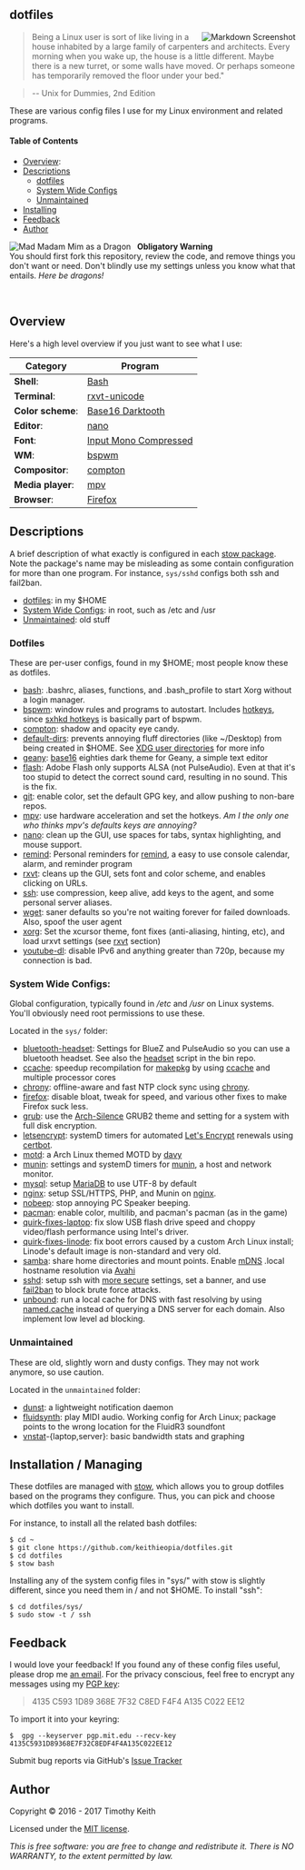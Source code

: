 ## dotfiles

<img align="right" alt="Markdown Screenshot" src="https://raw.githubusercontent.com/keithieopia/dotfiles/master/.readme-assets/markdown_circle.png">

> Being a Linux user is sort of like living in a house inhabited by a large family of carpenters and architects. Every morning when you wake up, the house is a little different. Maybe there is a new turret, or some walls have moved. Or perhaps someone has temporarily removed the floor under your bed."

> -- Unix for Dummies, 2nd Edition

These are various config files I use for my Linux environment and related
programs.

#### Table of Contents
* [Overview](#overview):
* [Descriptions](#desc)
    * [dotfiles](#dotfiles)
    * [System Wide Configs](#sys-configs)
    * [Unmaintained](#unmaintained-configs)
* [Installing](#stow)
* [Feedback](#feedback)
* [Author](#author)


<img alt="Mad Madam Mim as a Dragon" style="padding-right: 8px" align="left" src="https://raw.githubusercontent.com/keithieopia/dotfiles/master/.assets/mad_madam_min.png">

**Obligatory Warning**  
You should first fork this repository, review the code, and remove things you
don't want or need. Don't blindly use my settings unless you know what that
entails. *Here be dragons!*  

<br>

## Overview
<a name="overview"></a>
Here's a high level overview if you just want to see what I use:

| Category          | Program                                                               |
| ----------------- | --------------------------------------------------------------------- |
| **Shell**:        | [Bash](https://www.gnu.org/software/bash/)                            |
| **Terminal**:     | [rxvt-unicode](http://software.schmorp.de/pkg/rxvt-unicode.html)      |
| **Color scheme**: | [Base16 Darktooth](https://github.com/chriskempson/base16-xresources) |
| **Editor**:       | [nano](http://www.nano-editor.org/)                                   |
| **Font**:         | [Input Mono Compressed](http://input.fontbureau.com/)                 |
| **WM**:           | [bspwm](https://github.com/baskerville/bspwm)                         |
| **Compositor**:   | [compton](https://github.com/chjj/compton)                            |
| **Media player**: | [mpv](https://mpv.io/)                                                |
| **Browser**:      | [Firefox](https://www.mozilla.org/en-US/firefox/new/)                 |


## Descriptions
<a name="desc"></a>
A brief description of what exactly is configured in each [stow package](#stow).
Note the package's name may be misleading as some contain configuration for more
than one program. For instance, `sys/sshd` configs both ssh and fail2ban.

* [dotfiles](#dotfiles): in my $HOME
* [System Wide Configs](#sys-configs): in root, such as /etc and /usr
* [Unmaintained](#unmaintained-configs): old stuff

### Dotfiles
<a name="dotfiles"></a>
These are per-user configs, found in my $HOME; most people know these as dotfiles.

* [bash](https://github.com/keithieopia/dotfiles/tree/master/bash):
  .bashrc, aliases, functions, and .bash_profile to start Xorg without a login
  manager.
* [bspwm](https://github.com/keithieopia/dotfiles/blob/master/bspwm/.config/bspwm/bspwmrc):
  window rules and programs to autostart. Includes [hotkeys](https://github.com/keithieopia/dotfiles/blob/master/bspwm/.config/sxhkd/sxhkdrc),
  since [sxhkd hotkeys](https://github.com/baskerville/sxhkd) is basically part
  of bspwm.
* [compton](https://github.com/keithieopia/dotfiles/blob/master/compton/.config/compton.conf):
  shadow and opacity eye candy.
* [default-dirs](https://github.com/keithieopia/dotfiles/blob/master/default-dirs/.config/user-dirs.dirs):
  prevents annoying fluff directories (like ~/Desktop) from being created in
  $HOME. See [XDG user directories](https://www.freedesktop.org/wiki/Software/xdg-user-dirs/)
  for more info
* [geany](http://www.geany.org/):
  [base16](https://chriskempson.github.io/base16/) eighties dark theme for
  Geany, a simple text editor 
* [flash](https://github.com/keithieopia/dotfiles/blob/master/flash/.asoundrc):
  Adobe Flash only supports ALSA (not PulseAudio). Even at that it's too
  stupid to detect the correct sound card, resulting in no sound. This is the fix.
* [git](https://github.com/keithieopia/dotfiles/blob/master/git/.gitconfig):
  enable color, set the default GPG key, and allow pushing to non-bare repos.
* [mpv](https://github.com/keithieopia/dotfiles/tree/master/mpv/.config/mpv):
  use hardware acceleration and set the hotkeys. *Am I the only one who thinks
  mpv's defaults keys are annoying?*
* [nano](https://github.com/keithieopia/dotfiles/blob/master/nano/.nanorc):
  clean up the GUI, use spaces for tabs, syntax highlighting, and mouse support.
* [remind](https://github.com/keithieopia/dotfiles/tree/master/remind):
  Personal reminders for [remind](https://www.roaringpenguin.com/products/remind),
  a easy to use console calendar, alarm, and reminder program
* [rxvt](https://github.com/keithieopia/dotfiles/tree/master/rxvt/.config/rxvt):
  cleans up the GUI, sets font and color scheme, and enables clicking on URLs.
* [ssh](https://github.com/keithieopia/dotfiles/blob/master/ssh/.ssh/config):
  use compression, keep alive, add keys to the agent, and some personal server
  aliases.
* [wget](https://github.com/keithieopia/dotfiles/blob/master/wget/.wgetrc):
  saner defaults so you're not waiting forever for failed downloads. Also, spoof
  the user agent
* [xorg](https://github.com/keithieopia/dotfiles/tree/master/xorg):
  Set the xcursor theme, font fixes (anti-aliasing, hinting, etc), and load
  urxvt settings (see [rxvt](https://github.com/keithieopia/dotfiles/tree/master/rxvt/.config/rxvt)
  section)
* [youtube-dl](https://github.com/keithieopia/dotfiles/tree/master/youtube-dl/.config/youtube-dl/config):
  disable IPv6 and anything greater than 720p, because my connection is bad.

### System Wide Configs:
<a name="sys-configs"></a>
Global configuration, typically found in */etc* and */usr* on Linux systems.
You'll obviously need root permissions to use these.

Located in the `sys/` folder:

* [bluetooth-headset](https://github.com/keithieopia/dotfiles/tree/master/sys/bluetooth-headset/):
  Settings for BlueZ and PulseAudio so you can use a bluetooth headset. See also
  the [headset](https://github.com/keithieopia/bin/blob/master/headset) script
  in the bin repo.
* [ccache](https://github.com/keithieopia/dotfiles/blob/master/sys/ccache/etc/makepkg.conf):
  speedup recompilation for [makepkg](https://wiki.archlinux.org/index.php/Makepkg)
  by using [ccache](https://ccache.samba.org/) and multiple processor cores
* [chrony](https://github.com/keithieopia/dotfiles/blob/master/sys/chrony/etc/chrony.conf):
  offline-aware and fast NTP clock sync using [chrony](https://chrony.tuxfamily.org/).
* [firefox](https://github.com/keithieopia/dotfiles/tree/master/sys/firefox/usr/lib/firefox):
  disable bloat, tweak for speed, and various other fixes to make Firefox suck
  less.
* [grub](https://github.com/keithieopia/dotfiles/blob/master/sys/grub/):
  use the [Arch-Silence](https://github.com/fghibellini/arch-silence) GRUB2
  theme and setting for a system with full disk encryption.
* [letsencrypt](https://github.com/keithieopia/dotfiles/tree/master/sys/letsencrypt/etc/systemd/system):
  systemD timers for automated [Let's Encrypt](https://letsencrypt.org/)
  renewals using [certbot](https://github.com/certbot/certbot).
* [motd](https://github.com/keithieopia/dotfiles/blob/master/sys/motd/etc/issue):
  a Arch Linux themed MOTD by [davy](https://bbs.archlinux.org/viewtopic.php?id=50845)
* [munin](https://github.com/keithieopia/dotfiles/tree/master/sys/munin/etc):
  settings and systemD timers for [munin](http://munin-monitoring.org/), a
  host and network monitor.
* [mysql](https://github.com/keithieopia/dotfiles/blob/master/sys/mysql/etc/mysql/my.cnf):
  setup [MariaDB](https://mariadb.org/) to use UTF-8 by default
* [nginx](https://github.com/keithieopia/dotfiles/tree/master/sys/nginx/etc):
  setup SSL/HTTPS, PHP, and Munin on [nginx](http://nginx.org/).
* [nobeep](https://github.com/keithieopia/dotfiles/tree/master/sys/nobeep/etc):
  stop annoying PC Speaker beeping.
* [pacman](https://github.com/keithieopia/dotfiles/blob/master/sys/pacman/etc/pacman.conf):
  enable color, multilib, and pacman's pacman (as in the game)
* [quirk-fixes-laptop](https://github.com/keithieopia/dotfiles/tree/master/sys/quirk-fixes-laptop/etc):
  fix slow USB flash drive speed and choppy video/flash performance using Intel's
  driver.
* [quirk-fixes-linode](https://github.com/keithieopia/dotfiles/tree/master/sys/quirk-fixes-linode/etc):
  fix boot errors caused by a custom Arch Linux install; Linode's default image is
  non-standard and very old.
* [samba](https://github.com/keithieopia/dotfiles/tree/master/sys/samba/etc):
  share home directories and mount points. Enable
  [mDNS](https://en.wikipedia.org/wiki/Multicast_DNS) .local hostname
  resolution via [Avahi](https://github.com/lathiat/avahi)
* [sshd](https://github.com/keithieopia/dotfiles/blob/master/sys/sshd/):
  setup ssh with [more secure](https://stribika.github.io/2015/01/04/secure-secure-shell.html)
  settings, set a banner, and use [fail2ban](http://www.fail2ban.org/wiki/index.php/Main_Page)
  to block brute force attacks.
* [unbound](https://github.com/keithieopia/dotfiles/tree/master/sys/unbound/etc):
  run a local cache for DNS with fast resolving by using [named.cache](https://www.internic.net/domain/named.cache) instead of querying
  a DNS server for each domain. Also implement low level ad blocking.


### Unmaintained
<a name="unmaintained-configs"></a>
These are old, slightly worn and dusty configs. They may not work anymore, so
use caution.

Located in the `unmaintained` folder:

* [dunst](http://knopwob.org/dunst/):
  a lightweight notification daemon
* [fluidsynth](https://wiki.archlinux.org/index.php/FluidSynth):
  play MIDI audio. Working config for Arch Linux; package points to the wrong
  location for the FluidR3 soundfont
* [vnstat](http://humdi.net/vnstat/)-{laptop,server}:
  basic bandwidth stats and graphing


## Installation / Managing
<a name="stow"></a>
These dotfiles are managed with [stow](http://www.gnu.org/software/stow/),
which allows you to group dotfiles based on the programs they configure. Thus,
you can pick and choose which dotfiles you want to install.  

For instance, to install all the related bash dotfiles:

```console
$ cd ~  
$ git clone https://github.com/keithieopia/dotfiles.git  
$ cd dotfiles  
$ stow bash
```

Installing any of the system config files in "sys/" with stow is slightly
different, since you need them in / and not $HOME. To install "ssh":

```console
$ cd dotfiles/sys/  
$ sudo stow -t / ssh
```

## Feedback
<a name="feedback"></a>
I would love your feedback! If you found any of these config files useful,
please drop me [an email](mailto:timothykeith@gmail.com). For the privacy
conscious, feel free to encrypt any messages using my [PGP key](http://pgp.mit.edu/pks/lookup?op=vindex&fingerprint=on&search=0xF4F4A135C022EE12):

> 4135 C593 1D89 368E 7F32 C8ED F4F4 A135 C022 EE12

To import it into your keyring:
```console
$  gpg --keyserver pgp.mit.edu --recv-key 4135C5931D89368E7F32C8EDF4F4A135C022EE12
```

Submit bug reports via GitHub's [Issue Tracker](https://github.com/keithieopia/dotfiles/issues)


## Author
<a name="author"></a>
Copyright &copy; 2016 - 2017 Timothy Keith

Licensed under the [MIT license](https://github.com/keithieopia/dotfiles/blob/master/LICENSE).

*This is free software: you are free to change and redistribute it. There is NO
WARRANTY, to the extent permitted by law.*
